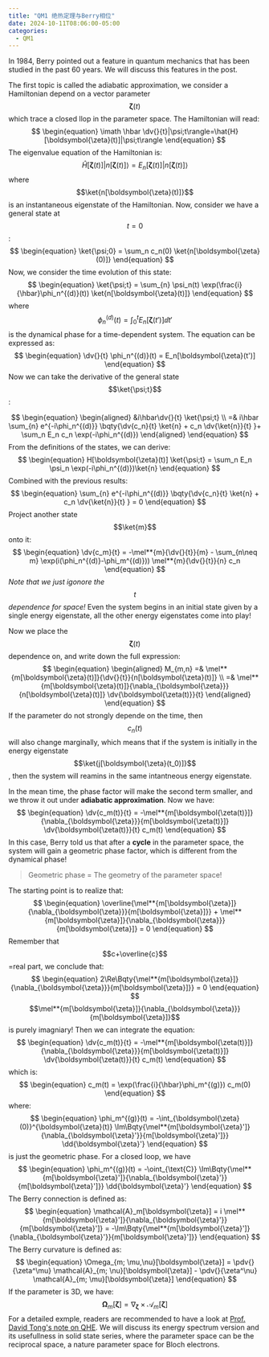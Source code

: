 ```yaml
---
title: "QM1 绝热定理与Berry相位"
date: 2024-10-11T08:06:00-05:00
categories:
  - QM1
---
```

In 1984, Berry pointed out a feature in quantum mechanics that has been studied in the past 60 years. We will discuss this features in the post.


The first topic is called the adiabatic approximation, we consider a Hamiltonian depend on a vector parameter $$\boldsymbol{\zeta}(t)$$ which trace a closed llop in the parameter space. The Hamiltonian will read:
$$
\begin{equation}
  \imath \hbar \dv{}{t}|\psi;t\rangle=\hat{H}[\boldsymbol{\zeta}(t)]|\psi;t\rangle
\end{equation}
$$
The eigenvalue equation of the Hamiltonian is:
$$
\begin{equation}
  \hat{H}[\boldsymbol{\zeta}(t)]|n[\boldsymbol{\zeta}(t)]\rangle=E_n[\boldsymbol{\zeta}(t)]|n[\boldsymbol{\zeta}(t)]\rangle
\end{equation}
$$
where $$\ket{n[\boldsymbol{\zeta}(t)]}$$ is an instantaneous eigenstate of the Hamiltonian. Now, consider we have a general state at $$t=0$$:
$$
\begin{equation}
  \ket{\psi;0} = \sum_n c_n(0) \ket{n[\boldsymbol{\zeta}(0)]}
\end{equation}
$$
Now, we consider the time evolution of this state:
$$
\begin{equation}
  \ket{\psi;t} = \sum_{n} \psi_n(t) \exp(\frac{i}{\hbar}\phi_n^{(d)}(t)) \ket{n[\boldsymbol{\zeta}(t)]}
\end{equation}
$$
where
$$
\begin{equation}
  \phi_n^{(d)}(t) = \int_0^t E_n[\boldsymbol{\zeta}(t')] \dd{t'}
\end{equation}
$$
is the dynamical phase for a time-dependent system. The equation can be expressed as:
$$
\begin{equation}
  \dv{}{t} \phi_n^{(d)}(t) = E_n[\boldsymbol{\zeta}(t')]
\end{equation}
$$
Now we can take the derivative of the general state $$\ket{\psi;t}$$:

$$
\begin{equation}
\begin{aligned}
  &i\hbar\dv{}{t} \ket{\psi;t} \\
  =& i\hbar \sum_{n} e^{-i\phi_n^{(d)}} \bqty{\dv{c_n}{t} \ket{n} + c_n \dv{\ket{n}}{t} }+ \sum_n E_n c_n \exp(-i\phi_n^{(d)})
\end{aligned}
\end{equation}
$$
From the definitions of the states, we can derive:
$$
\begin{equation}
  H[\boldsymbol{\zeta}(t)] \ket{\psi;t} = \sum_n E_n \psi_n \exp(-i\phi_n^{(d)})\ket{n}
\end{equation}
$$
Combined with the previous results:
$$
\begin{equation}
  \sum_{n} e^{-i\phi_n^{(d)}} \bqty{\dv{c_n}{t} \ket{n} + c_n \dv{\ket{n}}{t} } = 0
\end{equation}
$$
Project another state $$\ket{m}$$ onto it:
$$
\begin{equation}
  \dv{c_m}{t} = -\mel**{m}{\dv{}{t}}{m} - \sum_{n\neq m} \exp(i(\phi_n^{(d)}-\phi_m^{(d)})) \mel**{m}{\dv{}{t}}{n} c_n
\end{equation}
$$
*Note that we just igonore the $$t$$ dependence for space!* Even the system begins in an initial state given by a single energy eigenstate, all the other energy eigenstates come into play!


Now we place the $$\boldsymbol{\zeta}(t)$$ dependence on, and write down the full expression:
$$
\begin{equation}
\begin{aligned}
  M_{m,n} =& \mel**{m[\boldsymbol{\zeta}(t)]}{\dv{}{t}}{n[\boldsymbol{\zeta}(t)]} \\
  =& \mel**{m[\boldsymbol{\zeta}(t)]}{\nabla_{\boldsymbol{\zeta}}}{n[\boldsymbol{\zeta}(t)]} \dv{\boldsymbol{\zeta(t)}}{t}
\end{aligned}
\end{equation}
$$
If the parameter do not strongly depende on the time, then $$c_n(t)$$ will also change marginally, which means that if the system is initially in the energy eigenstate $$\ket{j[\boldsymbol{\zeta}(t_0)]}$$, then the system will reamins in the same intantneous energy eigenstate. 


In the mean time, the phase factor will make the second term smaller, and we throw it out under **adiabatic approximation**. Now we have:
$$
\begin{equation}
  \dv{c_m(t)}{t} = -\mel**{m[\boldsymbol{\zeta(t)}]}{\nabla_{\boldsymbol{\zeta}}}{m[\boldsymbol{\zeta(t)}]} \dv{\boldsymbol{\zeta(t)}}{t} c_m(t)
\end{equation}
$$
In this case, Berry told us that after a **cycle** in the parameter space, the system will gain a geometric phase factor, which is different from the dynamical phase!
> Geometric phase = The geometry of the parameter space!

The starting point is to realize that:
$$
\begin{equation}
  \overline{\mel**{m[\boldsymbol{\zeta}]}{\nabla_{\boldsymbol{\zeta}}}{m[\boldsymbol{\zeta}]}} + \mel**{m[\boldsymbol{\zeta}]}{\nabla_{\boldsymbol{\zeta}}}{m[\boldsymbol{\zeta}]} = 0
\end{equation}
$$
Remember that $$c+\overline{c}$$=real part, we conclude that:
$$
\begin{equation}
  2\Re\Bqty{\mel**{m[\boldsymbol{\zeta}]}{\nabla_{\boldsymbol{\zeta}}}{m[\boldsymbol{\zeta}]}} = 0 
\end{equation}
$$
$$\mel**{m[\boldsymbol{\zeta}]}{\nabla_{\boldsymbol{\zeta}}}{m[\boldsymbol{\zeta}]}$$ is purely imagniary! Then we can integrate the equation:
$$
\begin{equation}
  \dv{c_m(t)}{t} = -\mel**{m[\boldsymbol{\zeta(t)}]}{\nabla_{\boldsymbol{\zeta}}}{m[\boldsymbol{\zeta(t)}]} \dv{\boldsymbol{\zeta(t)}}{t} c_m(t)
\end{equation}
$$
which is:
$$
\begin{equation}
  c_m(t) = \exp(\frac{i}{\hbar}\phi_m^{(g)}) c_m(0)
\end{equation}
$$
where:
$$
\begin{equation}
  \phi_m^{(g)}(t) = -\int_{\boldsymbol{\zeta}(0)}^{\boldsymbol{\zeta}(t)} \Im\Bqty{\mel**{m[\boldsymbol{\zeta}']}{\nabla_{\boldsymbol{\zeta}'}}{m[\boldsymbol{\zeta}']}} \dd{\boldsymbol{\zeta}'}
\end{equation}
$$
is just the geometric phase. For a closed loop, we have
$$
\begin{equation}
  \phi_m^{(g)}(t) = -\oint_{\text{C}} \Im\Bqty{\mel**{m[\boldsymbol{\zeta}']}{\nabla_{\boldsymbol{\zeta}'}}{m[\boldsymbol{\zeta}']}} \dd{\boldsymbol{\zeta}'}
\end{equation}
$$
The Berry connection is defined as:
$$
\begin{equation}
  \mathcal{A}_m[\boldsymbol{\zeta}] = i \mel**{m[\boldsymbol{\zeta}']}{\nabla_{\boldsymbol{\zeta}'}}{m[\boldsymbol{\zeta}']} = -\Im\Bqty{\mel**{m[\boldsymbol{\zeta}']}{\nabla_{\boldsymbol{\zeta}'}}{m[\boldsymbol{\zeta}']}}
\end{equation}
$$
The Berry curvature is defined as:
$$
\begin{equation}
  \Omega_{m; \mu,\nu}[\boldsymbol{\zeta}] = \pdv{}{\zeta^\mu} \mathcal{A}_{m; \nu}[\boldsymbol{\zeta}] - \pdv{}{\zeta^\nu} \mathcal{A}_{m; \mu}[\boldsymbol{\zeta}]
\end{equation}
$$
If the parameter is 3D, we have:
$$
\begin{equation}
  \boldsymbol{\Omega}_{m}[\boldsymbol{\zeta}]=\nabla_{\boldsymbol{\zeta}}\times \mathcal{A}_m[\boldsymbol{\zeta}]
\end{equation}
$$
For a detailed exmple, readers are recommended to have a look at [Prof. David Tong's note on QHE](https://arxiv.org/pdf/1606.06687). We will discuss its energy spectrum version and its usefullness in solid state series, where the parameter space can be the reciprocal space, a nature parameter space for Bloch electrons.
















